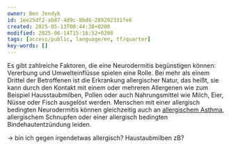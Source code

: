 ```yaml
---
owner: Ben Jendyk
id: 1ee25df2-ab87-4d9c-8bd8-289292331fe6
created: 2025-05-13T00:44:38+0200
modified: 2025-06-14T15:16:52+0200
tags: [access/public, language/en, tf/quarter]
key-words: []
---
```


Es gibt zahlreiche Faktoren, die eine Neurodermitis begünstigen können: Vererbung und Umwelteinflüsse spielen eine Rolle. Bei mehr als einem Drittel der Betroffenen ist die Erkrankung allergischer Natur, das heißt, sie kann durch den Kontakt mit einem oder mehreren Allergenen wie zum Beispiel Hausstaubmilben, Pollen oder auch Nahrungsmittel wie Milch, Eier, Nüsse oder Fisch ausgelöst werden. Menschen mit einer allergisch bedingten Neurodermitis können gleichzeitig auch an [allergischem Asthma](https://www.aok.de/pk/magazin/koerper-psyche/haut-und-allergie/allergisches-asthma-durch-heuschnupfen/), allergischem Schnupfen oder einer allergisch bedingten Bindehautentzündung leiden.

-> bin ich gegen irgendetwas allergisch? Haustaubmilben zB?
